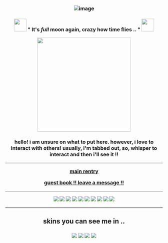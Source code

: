 ### <p align="center"> ![image](https://64.media.tumblr.com/81cceaede2feeadaf51177140631132a/ec63b1a54188f1bd-10/s400x600/6853c1673bd35b507984ed25fa5deb880dc3617e.gifv)

### <p align="center"> <img src= "https://pixels.crd.co/assets/images/gallery24/86be4139.gif?v=1987e5e0" width=40 height=40> " It's *full* moon __again__, crazy how time flies .. " <img src= "https://pixels.crd.co/assets/images/gallery24/86be4139.gif?v=1987e5e0" width=40 height=40>

<p align="center"> <img src="https://64.media.tumblr.com/fd1003a3bb131fcb2f7c10f1b398e93e/6b009c87e3e26db7-f4/s1280x1920/c985189ad7e739c6da19dad393db3361a9887036.gifv"<width="500" height="300">
  
<h3 p align="center"> hello! i am unsure on what to put here. however, i love to interact with others! usually, i'm tabbed out, so, whisper to interact and then i'll see it !!
  
---

[main rentry](https://rentry.co/jokerboing) 

[guest book !! leave a message !!](https://akiren.123guestbook.com/)

---


<p align="center"> <img src= "https://images-wixmp-ed30a86b8c4ca887773594c2.wixmp.com/f/5565d81d-6868-4394-9a89-52dcc91bc7b0/dc5i1y4-107aa0bf-e348-42bb-aaef-0d979dd811a7.png?token=eyJ0eXAiOiJKV1QiLCJhbGciOiJIUzI1NiJ9.eyJzdWIiOiJ1cm46YXBwOjdlMGQxODg5ODIyNjQzNzNhNWYwZDQxNWVhMGQyNmUwIiwiaXNzIjoidXJuOmFwcDo3ZTBkMTg4OTgyMjY0MzczYTVmMGQ0MTVlYTBkMjZlMCIsIm9iaiI6W1t7InBhdGgiOiJcL2ZcLzU1NjVkODFkLTY4NjgtNDM5NC05YTg5LTUyZGNjOTFiYzdiMFwvZGM1aTF5NC0xMDdhYTBiZi1lMzQ4LTQyYmItYWFlZi0wZDk3OWRkODExYTcucG5nIn1dXSwiYXVkIjpbInVybjpzZXJ2aWNlOmZpbGUuZG93bmxvYWQiXX0.xyRMhLL4IQqxZPV-xDVpZ_YmO_onDsKFUArPw9TQrj8">
<img src= "https://images-wixmp-ed30a86b8c4ca887773594c2.wixmp.com/f/90ad8232-4e09-4675-b9e7-bc2898960870/dcxj8vh-d91b0010-eb45-42c5-9c68-567797fba499.gif?token=eyJ0eXAiOiJKV1QiLCJhbGciOiJIUzI1NiJ9.eyJzdWIiOiJ1cm46YXBwOjdlMGQxODg5ODIyNjQzNzNhNWYwZDQxNWVhMGQyNmUwIiwiaXNzIjoidXJuOmFwcDo3ZTBkMTg4OTgyMjY0MzczYTVmMGQ0MTVlYTBkMjZlMCIsIm9iaiI6W1t7InBhdGgiOiJcL2ZcLzkwYWQ4MjMyLTRlMDktNDY3NS1iOWU3LWJjMjg5ODk2MDg3MFwvZGN4ajh2aC1kOTFiMDAxMC1lYjQ1LTQyYzUtOWM2OC01Njc3OTdmYmE0OTkuZ2lmIn1dXSwiYXVkIjpbInVybjpzZXJ2aWNlOmZpbGUuZG93bmxvYWQiXX0.2ncc4EJ7xdZI6L85zOWHkR4RxZyNs4eaN-7vVd4L0wY">
<img src= "https://images-wixmp-ed30a86b8c4ca887773594c2.wixmp.com/f/6f49c637-3491-4965-a927-b14127526f0c/da29lh5-2320837c-465a-4c8d-bf4e-c9388f0774b0.gif?token=eyJ0eXAiOiJKV1QiLCJhbGciOiJIUzI1NiJ9.eyJzdWIiOiJ1cm46YXBwOjdlMGQxODg5ODIyNjQzNzNhNWYwZDQxNWVhMGQyNmUwIiwiaXNzIjoidXJuOmFwcDo3ZTBkMTg4OTgyMjY0MzczYTVmMGQ0MTVlYTBkMjZlMCIsIm9iaiI6W1t7InBhdGgiOiJcL2ZcLzZmNDljNjM3LTM0OTEtNDk2NS1hOTI3LWIxNDEyNzUyNmYwY1wvZGEyOWxoNS0yMzIwODM3Yy00NjVhLTRjOGQtYmY0ZS1jOTM4OGYwNzc0YjAuZ2lmIn1dXSwiYXVkIjpbInVybjpzZXJ2aWNlOmZpbGUuZG93bmxvYWQiXX0.ACbWxxzmuseaTArLRw0L_mVkNV8wmmTuYL2_27ycHP4">
<img src= "https://images-wixmp-ed30a86b8c4ca887773594c2.wixmp.com/f/84467357-6e98-4a53-b56a-76ee9199b049/dcw1jlr-f2df8db2-d1f1-4c9b-8649-f50624130532.png/v1/fill/w_99,h_56/_stamp__pq2_minato_arisato_by_galaxystamps_dcw1jlr-fullview.png?token=eyJ0eXAiOiJKV1QiLCJhbGciOiJIUzI1NiJ9.eyJzdWIiOiJ1cm46YXBwOjdlMGQxODg5ODIyNjQzNzNhNWYwZDQxNWVhMGQyNmUwIiwiaXNzIjoidXJuOmFwcDo3ZTBkMTg4OTgyMjY0MzczYTVmMGQ0MTVlYTBkMjZlMCIsIm9iaiI6W1t7ImhlaWdodCI6Ijw9NTYiLCJwYXRoIjoiXC9mXC84NDQ2NzM1Ny02ZTk4LTRhNTMtYjU2YS03NmVlOTE5OWIwNDlcL2RjdzFqbHItZjJkZjhkYjItZDFmMS00YzliLTg2NDktZjUwNjI0MTMwNTMyLnBuZyIsIndpZHRoIjoiPD05OSJ9XV0sImF1ZCI6WyJ1cm46c2VydmljZTppbWFnZS5vcGVyYXRpb25zIl19.txO1FIsWlCsEJYtKi0-CoYgLuMO1Df--aMqtdBNmU-k">
<img src= "https://images-wixmp-ed30a86b8c4ca887773594c2.wixmp.com/f/db58d3e2-ae27-4836-8a20-f4f23597086a/d180jix-5e495631-3eba-46e7-b765-a6065b0fa32b.gif?token=eyJ0eXAiOiJKV1QiLCJhbGciOiJIUzI1NiJ9.eyJzdWIiOiJ1cm46YXBwOjdlMGQxODg5ODIyNjQzNzNhNWYwZDQxNWVhMGQyNmUwIiwiaXNzIjoidXJuOmFwcDo3ZTBkMTg4OTgyMjY0MzczYTVmMGQ0MTVlYTBkMjZlMCIsIm9iaiI6W1t7InBhdGgiOiJcL2ZcL2RiNThkM2UyLWFlMjctNDgzNi04YTIwLWY0ZjIzNTk3MDg2YVwvZDE4MGppeC01ZTQ5NTYzMS0zZWJhLTQ2ZTctYjc2NS1hNjA2NWIwZmEzMmIuZ2lmIn1dXSwiYXVkIjpbInVybjpzZXJ2aWNlOmZpbGUuZG93bmxvYWQiXX0.bbC1rsMkVZ9gxFYG7TkkMJ34EQXZ6zxXCUk0uo-4BjY">
<img src= "https://images-wixmp-ed30a86b8c4ca887773594c2.wixmp.com/f/e06f5232-fe1a-4cb8-badf-48ed7fd6af05/d4op4nw-83348f92-9ef4-4f47-9025-f6f62e6655f2.gif?token=eyJ0eXAiOiJKV1QiLCJhbGciOiJIUzI1NiJ9.eyJzdWIiOiJ1cm46YXBwOjdlMGQxODg5ODIyNjQzNzNhNWYwZDQxNWVhMGQyNmUwIiwiaXNzIjoidXJuOmFwcDo3ZTBkMTg4OTgyMjY0MzczYTVmMGQ0MTVlYTBkMjZlMCIsIm9iaiI6W1t7InBhdGgiOiJcL2ZcL2UwNmY1MjMyLWZlMWEtNGNiOC1iYWRmLTQ4ZWQ3ZmQ2YWYwNVwvZDRvcDRudy04MzM0OGY5Mi05ZWY0LTRmNDctOTAyNS1mNmY2MmU2NjU1ZjIuZ2lmIn1dXSwiYXVkIjpbInVybjpzZXJ2aWNlOmZpbGUuZG93bmxvYWQiXX0.quArHrs6HV4gGUUiKLyeDdYuGKUKr5dp89zUWcPofTY">
 <img src= "https://images-wixmp-ed30a86b8c4ca887773594c2.wixmp.com/f/d73e54ad-c670-4f1b-b606-e0786ac039d8/ddbu1ve-b025cb0c-fb52-4c20-99fb-14dc755bbb06.png/v1/fill/w_99,h_56/322_by_stu_pixels_ddbu1ve-fullview.png?token=eyJ0eXAiOiJKV1QiLCJhbGciOiJIUzI1NiJ9.eyJzdWIiOiJ1cm46YXBwOjdlMGQxODg5ODIyNjQzNzNhNWYwZDQxNWVhMGQyNmUwIiwiaXNzIjoidXJuOmFwcDo3ZTBkMTg4OTgyMjY0MzczYTVmMGQ0MTVlYTBkMjZlMCIsIm9iaiI6W1t7ImhlaWdodCI6Ijw9NTYiLCJwYXRoIjoiXC9mXC9kNzNlNTRhZC1jNjcwLTRmMWItYjYwNi1lMDc4NmFjMDM5ZDhcL2RkYnUxdmUtYjAyNWNiMGMtZmI1Mi00YzIwLTk5ZmItMTRkYzc1NWJiYjA2LnBuZyIsIndpZHRoIjoiPD05OSJ9XV0sImF1ZCI6WyJ1cm46c2VydmljZTppbWFnZS5vcGVyYXRpb25zIl19.ceCQdQPwmoP3oATBhq7RasaaXJIWdBu26yyN-_e7syw">
<img src= "https://images-wixmp-ed30a86b8c4ca887773594c2.wixmp.com/f/4602f434-edaa-48c0-9b97-6ce18ef75da4/d1bslwk-c7eb0ef3-82f5-4cf6-931f-a46a599637fc.jpg/v1/fill/w_99,h_55,q_75,strp/hmc_stamp_series___howl_by_mello_sama_d1bslwk-fullview.jpg?token=eyJ0eXAiOiJKV1QiLCJhbGciOiJIUzI1NiJ9.eyJzdWIiOiJ1cm46YXBwOjdlMGQxODg5ODIyNjQzNzNhNWYwZDQxNWVhMGQyNmUwIiwiaXNzIjoidXJuOmFwcDo3ZTBkMTg4OTgyMjY0MzczYTVmMGQ0MTVlYTBkMjZlMCIsIm9iaiI6W1t7ImhlaWdodCI6Ijw9NTUiLCJwYXRoIjoiXC9mXC80NjAyZjQzNC1lZGFhLTQ4YzAtOWI5Ny02Y2UxOGVmNzVkYTRcL2QxYnNsd2stYzdlYjBlZjMtODJmNS00Y2Y2LTkzMWYtYTQ2YTU5OTYzN2ZjLmpwZyIsIndpZHRoIjoiPD05OSJ9XV0sImF1ZCI6WyJ1cm46c2VydmljZTppbWFnZS5vcGVyYXRpb25zIl19.LuoYETG5M6Wn8eWPYap-ClUF4WUUvWBG0Jo-6CA4FL8">
<img src= "https://images-wixmp-ed30a86b8c4ca887773594c2.wixmp.com/f/34ce505e-bb08-436c-9116-f92a5f14df3b/d4acjn4-9baeb48d-585f-48c7-af56-6befaa5f7dde.gif?token=eyJ0eXAiOiJKV1QiLCJhbGciOiJIUzI1NiJ9.eyJzdWIiOiJ1cm46YXBwOjdlMGQxODg5ODIyNjQzNzNhNWYwZDQxNWVhMGQyNmUwIiwiaXNzIjoidXJuOmFwcDo3ZTBkMTg4OTgyMjY0MzczYTVmMGQ0MTVlYTBkMjZlMCIsIm9iaiI6W1t7InBhdGgiOiJcL2ZcLzM0Y2U1MDVlLWJiMDgtNDM2Yy05MTE2LWY5MmE1ZjE0ZGYzYlwvZDRhY2puNC05YmFlYjQ4ZC01ODVmLTQ4YzctYWY1Ni02YmVmYWE1ZjdkZGUuZ2lmIn1dXSwiYXVkIjpbInVybjpzZXJ2aWNlOmZpbGUuZG93bmxvYWQiXX0.S8_phwXc0sOBBz0IEe_maEg1lo5brbOPNTWpcW912_Q">
<img src= "https://images-wixmp-ed30a86b8c4ca887773594c2.wixmp.com/f/35c46edd-7ac5-46d2-a647-2f3d9cc54ccd/d9aflmn-ffef8a66-b997-4c2d-9d4f-abdcb981a63c.gif?token=eyJ0eXAiOiJKV1QiLCJhbGciOiJIUzI1NiJ9.eyJzdWIiOiJ1cm46YXBwOjdlMGQxODg5ODIyNjQzNzNhNWYwZDQxNWVhMGQyNmUwIiwiaXNzIjoidXJuOmFwcDo3ZTBkMTg4OTgyMjY0MzczYTVmMGQ0MTVlYTBkMjZlMCIsIm9iaiI6W1t7InBhdGgiOiJcL2ZcLzM1YzQ2ZWRkLTdhYzUtNDZkMi1hNjQ3LTJmM2Q5Y2M1NGNjZFwvZDlhZmxtbi1mZmVmOGE2Ni1iOTk3LTRjMmQtOWQ0Zi1hYmRjYjk4MWE2M2MuZ2lmIn1dXSwiYXVkIjpbInVybjpzZXJ2aWNlOmZpbGUuZG93bmxvYWQiXX0.HM7WnLa_x2Z4d_670mi-WsjzGpPHXy-64G59SXq1nTE">
  
---
<h2 p align="center"> skins you can see me in ..
  
<p align="center">  <img src= "https://media.discordapp.net/attachments/1135839008392499330/1193608319521275934/pony-town-howl-kiss-lift-hoof-padded-toy270-4x.gif?ex=65ad555f&is=659ae05f&hm=29cf8124853bf1a628f9f0116ebbbce9672a249ab9e3d2f9714f80e672cedca3&="> <img src= "https://media.discordapp.net/attachments/1135839008392499330/1193608894480666724/pony-town-attic_trash-silly-wink-padded-toy270-4x.gif?ex=65ad55e8&is=659ae0e8&hm=4b69983043babeb52c9838fd6a0f449eea35f6cdbddf597fbf25ea82a3bc93a1&=">  <img src= "https://media.discordapp.net/attachments/1135839008392499330/1193610591839997993/pony-town-the_guy_from_fortnite-annoyed-padded-4x.gif?ex=65ad577d&is=659ae27d&hm=63f2ebd33f0356f4558f5ca37cc845264223a7e26f404cecff0d4b09303faff3&="> <img src= "https://media.discordapp.net/attachments/1135839008392499330/1193610989476778085/pony-town-big_as_case_oh-boop-padded-4x.gif?ex=65ad57dc&is=659ae2dc&hm=c74c8dee2857a662ffe306635af1491591422dea050a07ba13eb82324dad8ef4&=">
